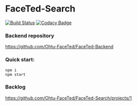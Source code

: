# FaceTed-Search

[![Build Status](https://travis-ci.com/Ohtu-FaceTed/FaceTed-Search.svg?branch=master)](https://travis-ci.com/Ohtu-FaceTed/FaceTed-Search)
[![Codacy Badge](https://api.codacy.com/project/badge/Grade/8f95aaf86a154dd1b16a6f21fa0dba49)](https://app.codacy.com/app/FaceTed/FaceTed-Search?utm_source=github.com&utm_medium=referral&utm_content=Ohtu-FaceTed/FaceTed-Search&utm_campaign=Badge_Grade_Dashboard)

### Backend repository
https://github.com/Ohtu-FaceTed/FaceTed-Backend

### Quick start:
```
npm i
npm start
```

### Backlog
https://github.com/Ohtu-FaceTed/FaceTed-Search/projects/1
